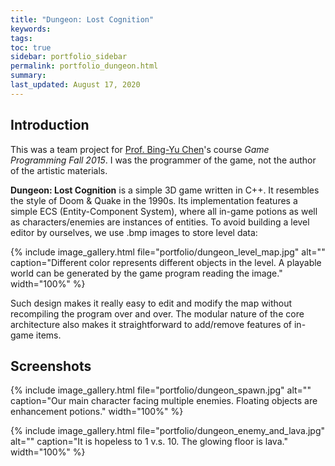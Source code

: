 ```yaml
---
title: "Dungeon: Lost Cognition"
keywords: 
tags: 
toc: true
sidebar: portfolio_sidebar
permalink: portfolio_dungeon.html
summary: 
last_updated: August 17, 2020
---
```


## Introduction

This was a team project for [Prof. Bing-Yu Chen](https://graphics.cmlab.csie.ntu.edu.tw/~robin/)'s course *Game Programming Fall 2015*. I was the programmer of the game, not the author of the artistic materials.

**Dungeon: Lost Cognition** is a simple 3D game written in C++. It resembles the style of Doom & Quake in the 1990s. Its implementation features a simple ECS (Entity-Component System), where all in-game potions as well as characters/enemies are instances of entities. To avoid building a level editor by ourselves, we use .bmp images to store level data:

{% include image_gallery.html file="portfolio/dungeon_level_map.jpg" alt="" caption="Different color represents different objects in the level. A playable world can be generated by the game program reading the image." width="100%" %}

Such design makes it really easy to edit and modify the map without recompiling the program over and over. The modular nature of the core architecture also makes it straightforward to add/remove features of in-game items.

## Screenshots

{% include image_gallery.html file="portfolio/dungeon_spawn.jpg" alt="" caption="Our main character facing multiple enemies. Floating objects are enhancement potions." width="100%" %}

{% include image_gallery.html file="portfolio/dungeon_enemy_and_lava.jpg" alt="" caption="It is hopeless to 1 v.s. 10. The glowing floor is lava." width="100%" %}
